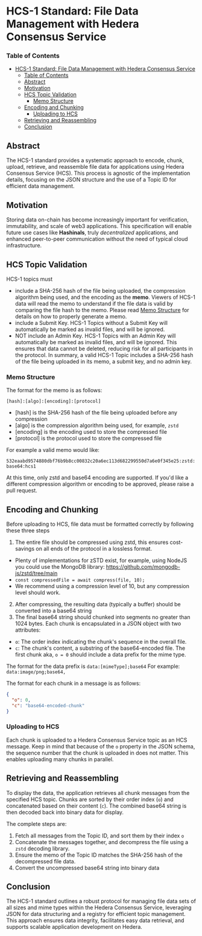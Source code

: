 # HCS-1 Standard: File Data Management with Hedera Consensus Service

### Table of Contents
- [HCS-1 Standard: File Data Management with Hedera Consensus Service](#hcs-1-standard-file-data-management-with-hedera-consensus-service)
    - [Table of Contents](#table-of-contents)
  - [Abstract](#abstract)
  - [Motivation](#motivation)
  - [HCS Topic Validation](#hcs-topic-validation)
    - [Memo Structure](#memo-structure)
  - [Encoding and Chunking](#encoding-and-chunking)
    - [Uploading to HCS](#uploading-to-hcs)
  - [Retrieving and Reassembling](#retrieving-and-reassembling)
  - [Conclusion](#conclusion)

## Abstract

The HCS-1 standard provides a systematic approach to encode, chunk, upload, retrieve, and reassemble file data for applications using Hedera Consensus Service (HCS). This process is agnostic of the implementation details, focusing on the JSON structure and the use of a Topic ID for efficient data management.

## Motivation
Storing data on-chain has become increasingly important for verification, immutability, and scale of web3 applications. This specification will enable future use cases like **Hashinals**, truly *decentralized* applications, and enhanced peer-to-peer communication without the need of typical cloud infrastructure.

## HCS Topic Validation
 HCS-1 topics must
  - include a SHA-256 hash of the file being uploaded, the compression algorithm being used, and the encoding as the **memo**. Viewers of HCS-1 data will read the memo to understand if the file data is valid by comparing the file hash to the memo. Please read [Memo Structure](#memo-structure) for details on how to properly generate a memo.
  - include a Submit Key. HCS-1 Topics without a Submit Key will automatically be marked as invalid files, and will be ignored.
  - NOT include an Admin Key. HCS-1 Topics with an Admin Key will automatically be marked as invalid files, and will be ignored. This ensures that data cannot be deleted, reducing risk for all participants in the protocol.
In summary, a valid HCS-1 Topic includes a SHA-256 hash of the file being uploaded in its memo, a submit key, and no admin key.

### Memo Structure

 The format for the memo is as follows:

 ```[hash]:[algo]:[encoding]:[protocol]```

 - [hash] is the SHA-256 hash of the file being uploaded before any compression
 - [algo] is the compression algorithm being used, for example, `zstd`
 - [encoding] is the encoding used to store the compressed file
 - [protocol] is the protocol used to store the compressed file

 For example a valid memo would like:

 ```532eaabd9574880dbf76b9b8cc00832c20a6ec113d682299550d7a6e0f345e25:zstd:base64:hcs1```

 At this time, only zstd and base64 encoding are supported. If you'd like a different compression algorithm or encoding to be approved, please raise a pull request.

## Encoding and Chunking

Before uploading to HCS, file data must be formatted correctly by following these three steps

1. The entire file should be compressed using zstd, this ensures cost-savings on all ends of the protocol in a lossless format.
  - Plenty of implementations for zSTD exist, for example, using NodeJS you could use the MongoDB library: https://github.com/mongodb-js/zstd/tree/main
  - ``` const compressedFile = await compress(file, 10);  ```
  - We recommend using a compression level of 10, but any compression level should work.
2. After compressing, the resulting data (typically a buffer) should be converted into a base64 string
3. The final base64 string should chunked into segments no greater than 1024 bytes. Each chunk is encapsulated in a JSON object with two attributes:

- `o`: The order index indicating the chunk's sequence in the overall file.
- `c`: The chunk's content, a substring of the base64-encoded file. The first chunk aka, `o = 0` should include a data prefix for the mime type.

The format for the data prefix is
```data:[mimeType];base64```
For example:
```data:image/png;base64,```

The format for each chunk in a message is as follows:
```json
{
  "o": 0,
  "c": "base64-encoded-chunk"
}
```

### Uploading to HCS

Each chunk is uploaded to a Hedera Consensus Service topic as an HCS message. Keep in mind that because of the `o` property in the JSON schema, the sequence number that the chunk is uploaded in does not matter. This enables uploading many chunks in parallel.

## Retrieving and Reassembling

To display the data, the application retrieves all chunk messages from the specified HCS topic. Chunks are sorted by their order index (`o`) and concatenated based on their content (`c`). The combined base64 string is then decoded back into binary data for display.

The complete steps are:
1. Fetch all messages from the Topic ID, and sort them by their index `o`
2. Concatenate the messages together, and decompress the file using a `zstd` decoding library.
3. Ensure the memo of the Topic ID matches the SHA-256 hash of the decompressed file data.
4. Convert the uncompressed base64 string into binary data

## Conclusion

The HCS-1 standard outlines a robust protocol for managing file data sets of all sizes and mime types within the Hedera Consensus Service, leveraging JSON for data structuring and a registry for efficient topic management. This approach ensures data integrity, facilitates easy data retrieval, and supports scalable application development on Hedera.